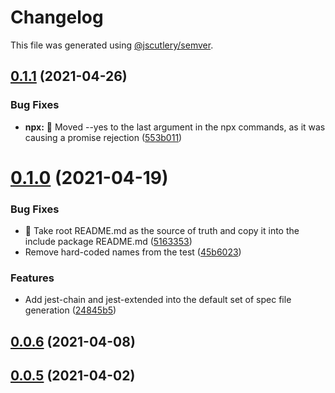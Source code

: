 # Changelog

This file was generated using [@jscutlery/semver](https://github.com/jscutlery/semver).

## [0.1.1](https://github.com/ben-tbotlabs/create-material-angular-workspace/compare/cli-0.1.0...cli-0.1.1) (2021-04-26)


### Bug Fixes

* **npx:** :bug: Moved --yes to the last argument in the npx commands, as it was causing a promise rejection ([553b011](https://github.com/ben-tbotlabs/create-material-angular-workspace/commit/553b0113297e2c179b7a218cbb690f7556bf9976))



# [0.1.0](https://github.com/ben-tbotlabs/create-material-angular-workspace/compare/cli-0.0.6...cli-0.1.0) (2021-04-19)


### Bug Fixes

* :memo: Take root README.md as the source of truth and copy it into the include package README.md ([5163353](https://github.com/ben-tbotlabs/create-material-angular-workspace/commit/5163353a1da34d9c632db4af05931dd9e114c731))
* Remove hard-coded names from the test ([45b6023](https://github.com/ben-tbotlabs/create-material-angular-workspace/commit/45b6023e167b46eb7d1adf706e76f6bc6c52b4e6))


### Features

* Add jest-chain and jest-extended into the default set of spec file generation ([24845b5](https://github.com/ben-tbotlabs/create-material-angular-workspace/commit/24845b503ffa2e2cc344ebff4a7fac2b3ca1803a))



## [0.0.6](https://github.com/ben-tbotlabs/create-material-angular-workspace/compare/cli-0.0.5...cli-0.0.6) (2021-04-08)



## [0.0.5](https://github.com/ben-tbotlabs/create-material-angular-workspace/compare/cli-0.0.4...cli-0.0.5) (2021-04-02)
